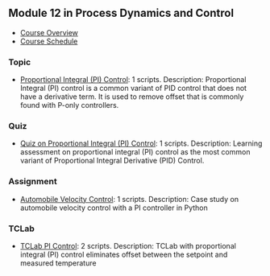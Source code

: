 ## Module 12 in Process Dynamics and Control
- [Course Overview](https://apmonitor.com/pdc)
- [Course Schedule](https://apmonitor.com/pdc/index.php/Main/CourseSchedule)
### Topic
- [Proportional Integral (PI) Control](https://www.apmonitor.com/pdc/index.php/Main/ProportionalIntegralControl): 1 scripts. Description: Proportional Integral (PI) control is a common variant of PID control that does not have a derivative term. It is used to remove offset that is commonly found with P-only controllers.
### Quiz
- [Quiz on Proportional Integral (PI) Control](https://www.apmonitor.com/pdc/index.php/Main/QuizProportionalIntegralControl): 1 scripts. Description: Learning assessment on proportional integral (PI) control as the most common variant of Proportional Integral Derivative (PID) Control.
### Assignment
- [Automobile Velocity Control](https://www.apmonitor.com/pdc/index.php/Main/SpeedControl): 1 scripts. Description: Case study on automobile velocity control with a PI controller in Python
### TCLab
- [TCLab PI Control](https://www.apmonitor.com/pdc/index.php/Main/TCLabPIControl): 2 scripts. Description: TCLab with proportional integral (PI) control eliminates offset between the setpoint and measured temperature
